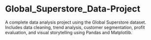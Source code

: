 # Global_Superstore_Data-Project
A complete data analysis project using the Global Superstore dataset. Includes data cleaning, trend analysis, customer segmentation, profit evaluation, and visual storytelling using Pandas and Matplotlib.
